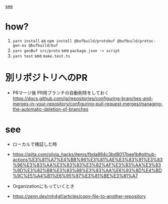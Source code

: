 [see](https://github.com/bufbuild/protobuf-es)


# how?

1. `yarn install` as `npm install @bufbuild/protobuf @bufbuild/protoc-gen-es @bufbuild/buf`
2. `yarn genBuf src/proto` see `package.json -> script`
3. `yarn test`  see `make.test.ts`

# 別リポジトリへのPR

- PRマージ後 PR用ブランチの自動削除をしておく
https://docs.github.com/ja/repositories/configuring-branches-and-merges-in-your-repository/configuring-pull-request-merges/managing-the-automatic-deletion-of-branches

# see
- ローカルで検証した時
- https://qiita.com/silvia_hacks/items/fbda864c3bd8017bee1b#github-actions%E3%81%A7%E4%BB%96%E3%81%AE%E3%83%91%E3%83%96%E3%83%AA%E3%83%83%E3%82%AF%E3%83%AA%E3%83%9D%E3%82%B8%E3%83%88%E3%83%AA%E6%93%8D%E4%BD%9C%E5%A4%B1%E6%95%97%E3%81%BE%E3%81%A7

- Organizationにもっていくとき
- https://zenn.dev/mh4gf/articles/copy-file-to-another-repository
